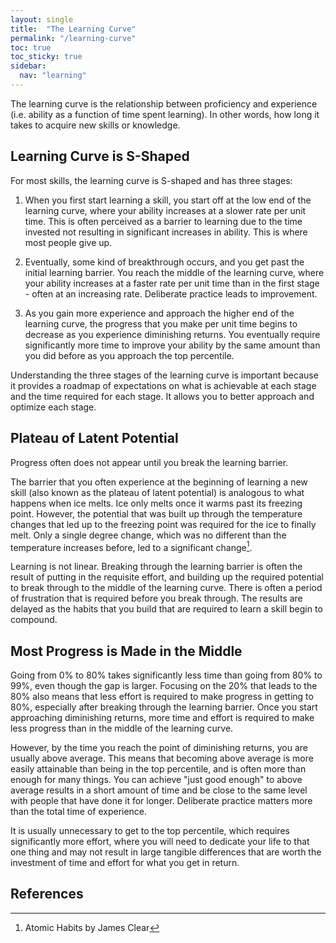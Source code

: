 ```yaml
---
layout: single
title:  "The Learning Curve"
permalink: "/learning-curve"
toc: true
toc_sticky: true
sidebar:
  nav: "learning"
---
```


The learning curve is the relationship between proficiency and experience (i.e. ability as a function of time spent learning). In other words, how long it takes to acquire new skills or knowledge.

## Learning Curve is S-Shaped

For most skills, the learning curve is S-shaped and has three stages:

1. When you first start learning a skill, you start off at the low end of the learning curve, where your ability increases at a slower rate per unit time. This is often perceived as a barrier to learning due to the time invested not resulting in significant increases in ability. This is where most people give up.

2. Eventually, some kind of breakthrough occurs, and you get past the initial learning barrier. You reach the middle of the learning curve, where your ability increases at a faster rate per unit time than in the first stage - often at an increasing rate. Deliberate practice leads to improvement.

3. As you gain more experience and approach the higher end of the learning curve, the progress that you make per unit time begins to decrease as you experience diminishing returns. You eventually require significantly more time to improve your ability by the same amount than you did before as you approach the top percentile.

Understanding the three stages of the learning curve is important because it provides a roadmap of expectations on what is achievable at each stage and the time required for each stage. It allows you to better approach and optimize each stage.

## Plateau of Latent Potential

Progress often does not appear until you break the learning barrier.

The barrier that you often experience at the beginning of learning a new skill (also known as the plateau of latent potential) is analogous to what happens when ice melts. Ice only melts once it warms past its freezing point. However, the potential that was built up through the temperature changes that led up to the freezing point was required for the ice to finally melt. Only a single degree change, which was no different than the temperature increases before, led to a significant change[^atomic-habits].

Learning is not linear. Breaking through the learning barrier is often the result of putting in the requisite effort, and building up the required potential to break through to the middle of the learning curve. There is often a period of frustration that is required before you break through. The results are delayed as the habits that you build that are required to learn a skill begin to compound.

## Most Progress is Made in the Middle

Going from 0% to 80% takes significantly less time than going from 80% to 99%, even though the gap is larger. Focusing on the 20% that leads to the 80% also means that less effort is required to make progress in getting to 80%, especially after breaking through the learning barrier. Once you start approaching diminishing returns, more time and effort is required to make less progress than in the middle of the learning curve. 

However, by the time you reach the point of diminishing returns, you are usually above average. This means that becoming above average is more easily attainable than being in the top percentile, and is often more than enough for many things. You can achieve "just good enough" to above average results in a short amount of time and be close to the same level with people that have done it for longer. Deliberate practice matters more than the total time of experience.

It is usually unnecessary to get to the top percentile, which requires significantly more effort, where you will need to dedicate your life to that one thing and may not result in large tangible differences that are worth the investment of time and effort for what you get in return.

## References

[^atomic-habits]: Atomic Habits by James Clear

<!--[How to Get Unstuck In Life (and start building momentum)](https://youtu.be/JNa5MR9voCQ?si=EnefRc78pd0JuTBR)-->
